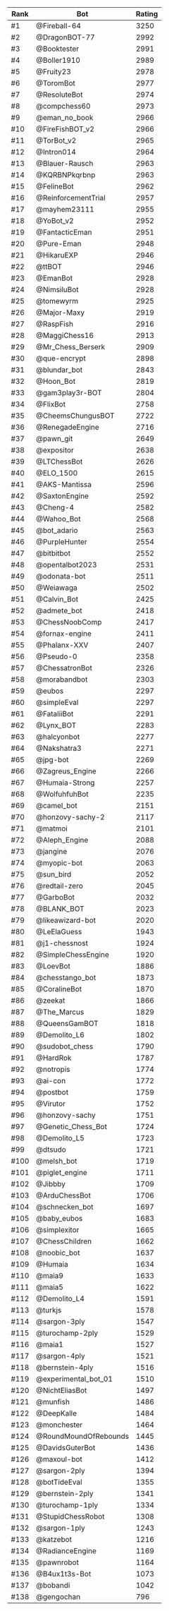 Rank|Bot|Rating
---|---|---
#1|@Fireball-64|3250
#2|@DragonBOT-77|2992
#3|@Booktester|2991
#4|@Boller1910|2989
#5|@Fruity23|2978
#6|@ToromBot|2977
#7|@ResoluteBot|2974
#8|@compchess60|2973
#9|@eman_no_book|2966
#10|@FireFishBOT_v2|2966
#11|@TorBot_v2|2965
#12|@Intron014|2964
#13|@Blauer-Rausch|2963
#14|@KQRBNPkqrbnp|2963
#15|@FelineBot|2962
#16|@ReinforcementTrial|2957
#17|@mayhem23111|2955
#18|@YoBot_v2|2952
#19|@FantacticEman|2951
#20|@Pure-Eman|2948
#21|@HikaruEXP|2946
#22|@ttBOT|2946
#23|@EmanBot|2928
#24|@NimsiluBot|2928
#25|@tomewyrm|2925
#26|@Major-Maxy|2919
#27|@RaspFish|2916
#28|@MaggiChess16|2913
#29|@Mr_Chess_Berserk|2909
#30|@que-encrypt|2898
#31|@blundar_bot|2843
#32|@Hoon_Bot|2819
#33|@gam3play3r-BOT|2804
#34|@FlixBot|2758
#35|@CheemsChungusBOT|2722
#36|@RenegadeEngine|2716
#37|@pawn_git|2649
#38|@expositor|2638
#39|@LTChessBot|2626
#40|@ELO_1500|2615
#41|@AKS-Mantissa|2596
#42|@SaxtonEngine|2592
#43|@Cheng-4|2582
#44|@Wahoo_Bot|2568
#45|@bot_adario|2563
#46|@PurpleHunter|2554
#47|@bitbitbot|2552
#48|@opentalbot2023|2531
#49|@odonata-bot|2511
#50|@Weiawaga|2502
#51|@Calvin_Bot|2425
#52|@admete_bot|2418
#53|@ChessNoobComp|2417
#54|@fornax-engine|2411
#55|@Phalanx-XXV|2407
#56|@Pseudo-0|2358
#57|@ChessatronBot|2326
#58|@morabandbot|2303
#59|@eubos|2297
#60|@simpleEval|2297
#61|@FataliiBot|2291
#62|@Lynx_BOT|2283
#63|@halcyonbot|2277
#64|@Nakshatra3|2271
#65|@jpg-bot|2269
#66|@Zagreus_Engine|2266
#67|@Humaia-Strong|2257
#68|@WolfuhfuhBot|2235
#69|@camel_bot|2151
#70|@honzovy-sachy-2|2117
#71|@matmoi|2101
#72|@Aleph_Engine|2088
#73|@jangine|2076
#74|@myopic-bot|2063
#75|@sun_bird|2052
#76|@redtail-zero|2045
#77|@GarboBot|2032
#78|@BLANK_BOT|2023
#79|@likeawizard-bot|2020
#80|@LeElaGuess|1943
#81|@j1-chessnost|1924
#82|@SimpleChessEngine|1920
#83|@LoevBot|1886
#84|@chesstango_bot|1873
#85|@CoralineBot|1870
#86|@zeekat|1866
#87|@The_Marcus|1829
#88|@QueensGamBOT|1818
#89|@Demolito_L6|1802
#90|@sudobot_chess|1790
#91|@HardRok|1787
#92|@notropis|1774
#93|@ai-con|1772
#94|@postbot|1759
#95|@Virutor|1752
#96|@honzovy-sachy|1751
#97|@Genetic_Chess_Bot|1724
#98|@Demolito_L5|1723
#99|@dtsudo|1721
#100|@melsh_bot|1719
#101|@piglet_engine|1711
#102|@Jibbby|1709
#103|@ArduChessBot|1706
#104|@schnecken_bot|1697
#105|@baby_eubos|1683
#106|@simplexitor|1665
#107|@ChessChildren|1662
#108|@noobic_bot|1637
#109|@Humaia|1634
#110|@maia9|1633
#111|@maia5|1622
#112|@Demolito_L4|1591
#113|@turkjs|1578
#114|@sargon-3ply|1547
#115|@turochamp-2ply|1529
#116|@maia1|1527
#117|@sargon-4ply|1521
#118|@bernstein-4ply|1516
#119|@experimental_bot_01|1510
#120|@NichtEliasBot|1497
#121|@munfish|1486
#122|@DeepKalle|1484
#123|@monchester|1464
#124|@RoundMoundOfRebounds|1445
#125|@DavidsGuterBot|1436
#126|@maxoul-bot|1412
#127|@sargon-2ply|1394
#128|@botTideEval|1355
#129|@bernstein-2ply|1341
#130|@turochamp-1ply|1334
#131|@StupidChessRobot|1308
#132|@sargon-1ply|1243
#133|@katzebot|1216
#134|@RadianceEngine|1169
#135|@pawnrobot|1164
#136|@B4ux1t3s-Bot|1073
#137|@bobandi|1042
#138|@gengochan|796
